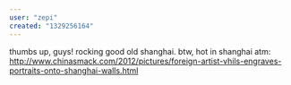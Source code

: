 ```yaml
---
user: "zepi"
created: "1329256164"
---
```


thumbs up, guys! rocking good old shanghai.
btw, hot in shanghai atm: http://www.chinasmack.com/2012/pictures/foreign-artist-vhils-engraves-portraits-onto-shanghai-walls.html
